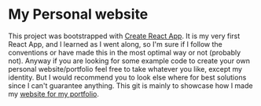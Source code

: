 # My Personal website

This project was bootstrapped with [Create React App](https://github.com/facebook/create-react-app).
It is my very first React App, and I learned as I went along, so I'm sure if I follow the conventions or have made this in the most optimal way or not 
(probably not). Anyway if you are looking for some example code to create your own personal website/portfolio feel free to 
take whatever you like, except my identity. But I would recommend you to look else where for best solutions since I can't guarantee anything.
This git is mainly to showcase how I made my [website for my portfolio](https://martinchristensen.netlify.app/).
